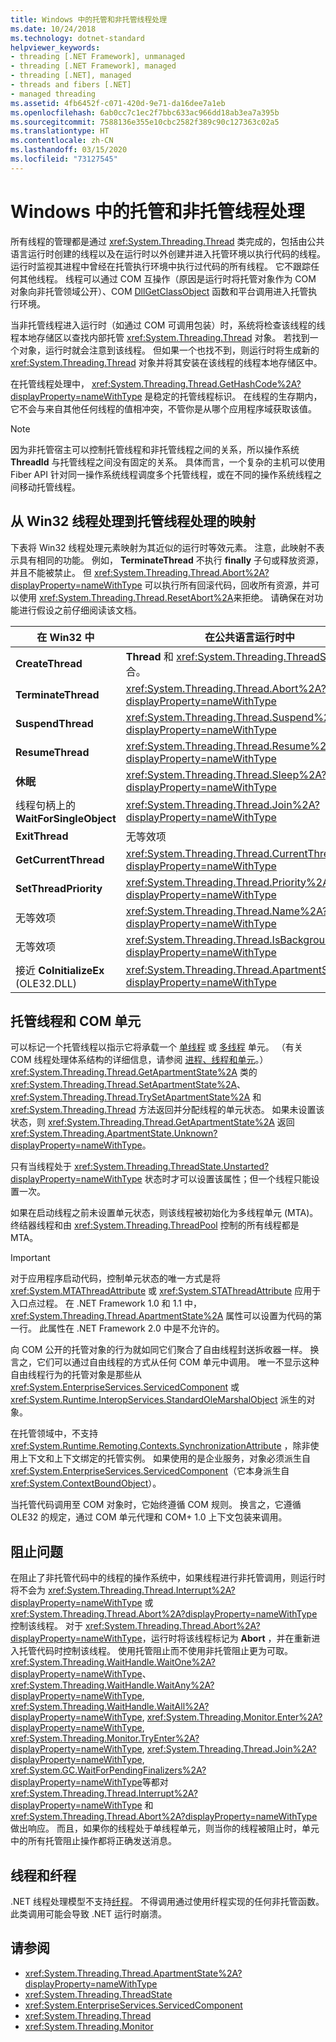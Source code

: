 ```yaml
---
title: Windows 中的托管和非托管线程处理
ms.date: 10/24/2018
ms.technology: dotnet-standard
helpviewer_keywords:
- threading [.NET Framework], unmanaged
- threading [.NET Framework], managed
- threading [.NET], managed
- threads and fibers [.NET]
- managed threading
ms.assetid: 4fb6452f-c071-420d-9e71-da16dee7a1eb
ms.openlocfilehash: 6ab0cc7c1ec2f7bbc633ac966dd18ab3ea7a395b
ms.sourcegitcommit: 7588136e355e10cbc2582f389c90c127363c02a5
ms.translationtype: HT
ms.contentlocale: zh-CN
ms.lasthandoff: 03/15/2020
ms.locfileid: "73127545"
---
```

# <a name="managed-and-unmanaged-threading-in-windows"></a>Windows 中的托管和非托管线程处理

所有线程的管理都是通过 <xref:System.Threading.Thread> 类完成的，包括由公共语言运行时创建的线程以及在运行时以外创建并进入托管环境以执行代码的线程。 运行时监视其进程中曾经在托管执行环境中执行过代码的所有线程。 它不跟踪任何其他线程。 线程可以通过 COM 互操作（原因是运行时将托管对象作为 COM 对象向非托管领域公开）、COM [DllGetClassObject](/windows/desktop/api/combaseapi/nf-combaseapi-dllgetclassobject) 函数和平台调用进入托管执行环境。  
  
 当非托管线程进入运行时（如通过 COM 可调用包装）时，系统将检查该线程的线程本地存储区以查找内部托管 <xref:System.Threading.Thread> 对象。 若找到一个对象，运行时就会注意到该线程。 但如果一个也找不到，则运行时将生成新的 <xref:System.Threading.Thread> 对象并将其安装在该线程的线程本地存储区中。  
  
 在托管线程处理中， <xref:System.Threading.Thread.GetHashCode%2A?displayProperty=nameWithType> 是稳定的托管线程标识。 在线程的生存期内，它不会与来自其他任何线程的值相冲突，不管你是从哪个应用程序域获取该值。  
  
> [!NOTE]
> 因为非托管宿主可以控制托管线程和非托管线程之间的关系，所以操作系统 **ThreadId** 与托管线程之间没有固定的关系。 具体而言，一个复杂的主机可以使用 Fiber API 针对同一操作系统线程调度多个托管线程，或在不同的操作系统线程之间移动托管线程。  
  
## <a name="mapping-from-win32-threading-to-managed-threading"></a>从 Win32 线程处理到托管线程处理的映射

 下表将 Win32 线程处理元素映射为其近似的运行时等效元素。 注意，此映射不表示具有相同的功能。 例如， **TerminateThread** 不执行 **finally** 子句或释放资源，并且不能被禁止。 但 <xref:System.Threading.Thread.Abort%2A?displayProperty=nameWithType> 可以执行所有回滚代码，回收所有资源，并可以使用 <xref:System.Threading.Thread.ResetAbort%2A>来拒绝。 请确保在对功能进行假设之前仔细阅读该文档。  
  
|在 Win32 中|在公共语言运行时中|  
|--------------|------------------------------------|  
|**CreateThread**|**Thread** 和 <xref:System.Threading.ThreadStart>的组合。|  
|**TerminateThread**|<xref:System.Threading.Thread.Abort%2A?displayProperty=nameWithType>|  
|**SuspendThread**|<xref:System.Threading.Thread.Suspend%2A?displayProperty=nameWithType>|  
|**ResumeThread**|<xref:System.Threading.Thread.Resume%2A?displayProperty=nameWithType>|  
|**休眠**|<xref:System.Threading.Thread.Sleep%2A?displayProperty=nameWithType>|  
|线程句柄上的**WaitForSingleObject**|<xref:System.Threading.Thread.Join%2A?displayProperty=nameWithType>|  
|**ExitThread**|无等效项|  
|**GetCurrentThread**|<xref:System.Threading.Thread.CurrentThread%2A?displayProperty=nameWithType>|  
|**SetThreadPriority**|<xref:System.Threading.Thread.Priority%2A?displayProperty=nameWithType>|  
|无等效项|<xref:System.Threading.Thread.Name%2A?displayProperty=nameWithType>|  
|无等效项|<xref:System.Threading.Thread.IsBackground%2A?displayProperty=nameWithType>|  
|接近 **CoInitializeEx** (OLE32.DLL)|<xref:System.Threading.Thread.ApartmentState%2A?displayProperty=nameWithType>|  
  
## <a name="managed-threads-and-com-apartments"></a>托管线程和 COM 单元

可以标记一个托管线程以指示它将承载一个 [单线程](/windows/desktop/com/single-threaded-apartments) 或 [多线程](/windows/desktop/com/multithreaded-apartments) 单元。 （有关 COM 线程处理体系结构的详细信息，请参阅 [进程、线程和单元](/windows/desktop/com/processes--threads--and-apartments)。）<xref:System.Threading.Thread.GetApartmentState%2A> 类的 <xref:System.Threading.Thread.SetApartmentState%2A>、<xref:System.Threading.Thread.TrySetApartmentState%2A> 和 <xref:System.Threading.Thread> 方法返回并分配线程的单元状态。 如果未设置该状态，则 <xref:System.Threading.Thread.GetApartmentState%2A> 返回 <xref:System.Threading.ApartmentState.Unknown?displayProperty=nameWithType>。  
  
 只有当线程处于 <xref:System.Threading.ThreadState.Unstarted?displayProperty=nameWithType> 状态时才可以设置该属性；但一个线程只能设置一次。  
  
 如果在启动线程之前未设置单元状态，则该线程被初始化为多线程单元 (MTA)。 终结器线程和由 <xref:System.Threading.ThreadPool> 控制的所有线程都是 MTA。  
  
> [!IMPORTANT]
> 对于应用程序启动代码，控制单元状态的唯一方式是将 <xref:System.MTAThreadAttribute> 或 <xref:System.STAThreadAttribute> 应用于入口点过程。 在 .NET Framework 1.0 和 1.1 中， <xref:System.Threading.Thread.ApartmentState%2A> 属性可以设置为代码的第一行。 此属性在 .NET Framework 2.0 中是不允许的。  
  
 向 COM 公开的托管对象的行为就如同它们聚合了自由线程封送拆收器一样。 换言之，它们可以通过自由线程的方式从任何 COM 单元中调用。 唯一不显示这种自由线程行为的托管对象是那些从 <xref:System.EnterpriseServices.ServicedComponent> 或 <xref:System.Runtime.InteropServices.StandardOleMarshalObject> 派生的对象。  
  
 在托管领域中，不支持 <xref:System.Runtime.Remoting.Contexts.SynchronizationAttribute> ，除非使用上下文和上下文绑定的托管实例。 如果使用的是企业服务，对象必须派生自 <xref:System.EnterpriseServices.ServicedComponent>（它本身派生自 <xref:System.ContextBoundObject>）。  
  
 当托管代码调用至 COM 对象时，它始终遵循 COM 规则。 换言之，它遵循 OLE32 的规定，通过 COM 单元代理和 COM+ 1.0 上下文包装来调用。  
  
## <a name="blocking-issues"></a>阻止问题  

在阻止了非托管代码中的线程的操作系统中，如果线程进行非托管调用，则运行时将不会为 <xref:System.Threading.Thread.Interrupt%2A?displayProperty=nameWithType> 或 <xref:System.Threading.Thread.Abort%2A?displayProperty=nameWithType>控制该线程。 对于 <xref:System.Threading.Thread.Abort%2A?displayProperty=nameWithType>，运行时将该线程标记为 **Abort** ，并在重新进入托管代码时控制该线程。 使用托管阻止而不使用非托管阻止更为可取。 <xref:System.Threading.WaitHandle.WaitOne%2A?displayProperty=nameWithType>、<xref:System.Threading.WaitHandle.WaitAny%2A?displayProperty=nameWithType>, <xref:System.Threading.WaitHandle.WaitAll%2A?displayProperty=nameWithType>, <xref:System.Threading.Monitor.Enter%2A?displayProperty=nameWithType>, <xref:System.Threading.Monitor.TryEnter%2A?displayProperty=nameWithType>, <xref:System.Threading.Thread.Join%2A?displayProperty=nameWithType>, <xref:System.GC.WaitForPendingFinalizers%2A?displayProperty=nameWithType>等都对 <xref:System.Threading.Thread.Interrupt%2A?displayProperty=nameWithType> 和 <xref:System.Threading.Thread.Abort%2A?displayProperty=nameWithType>做出响应。 而且，如果你的线程处于单线程单元，则当你的线程被阻止时，单元中的所有托管阻止操作都将正确发送消息。  

## <a name="threads-and-fibers"></a>线程和纤程

.NET 线程处理模型不支持[纤程](/windows/desktop/procthread/fibers)。 不得调用通过使用纤程实现的任何非托管函数。 此类调用可能会导致 .NET 运行时崩溃。

## <a name="see-also"></a>请参阅

- <xref:System.Threading.Thread.ApartmentState%2A?displayProperty=nameWithType>
- <xref:System.Threading.ThreadState>
- <xref:System.EnterpriseServices.ServicedComponent>
- <xref:System.Threading.Thread>
- <xref:System.Threading.Monitor>
